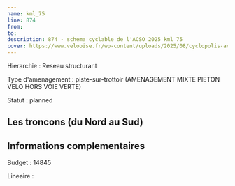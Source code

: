 ```yaml
---
name: kml_75 
line: 874
from: 
to:  
description: 874 - schema cyclable de l'ACSO 2025 kml_75 
cover: https://www.velooise.fr/wp-content/uploads/2025/08/cyclopolis-acso-874.jpg
---
```

Hierarchie : Reseau structurant

Type d'amenagement : piste-sur-trottoir (AMENAGEMENT MIXTE PIETON VELO HORS VOIE VERTE)

Statut : planned

## Les troncons (du Nord au Sud)

## Informations complementaires

Budget  : 14845 

Lineaire :


